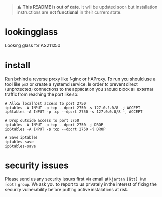 > :warning: **This README is out of date**. It will be updated soon but installation instructions are **not functional** in their current state.

# lookingglass
Looking glass for AS211350

# install
Run behind a reverse proxy like Nginx or HAProxy. To run you should use a tool like `pm2` or create a systemd service. In order to prevent direct (unprotected) connections to the application you should block all external traffic from reaching the port like so:

```
# Allow localhost access to port 2750
iptables -A INPUT -p tcp --dport 2750 -s 127.0.0.0/8 -j ACCEPT
ip6tables -A INPUT -p tcp --dport 2750 -s 127.0.0.0/8 -j ACCEPT

# Drop outside access to port 2750
iptables -A INPUT -p tcp --dport 2750 -j DROP
ip6tables -A INPUT -p tcp --dport 2750 -j DROP

# Save iptables
iptables-save
ip6tables-save
```

# security issues

Please send us any security issues first via email at `kjartan [ätt] kvm [döt] group`. We ask you to report to us privately in the interest of fixing the security vulnerability before putting active instalations at risk.
